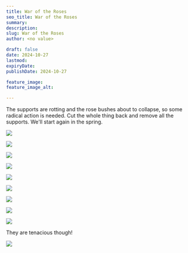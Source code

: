 ```yaml
---
title: War of the Roses
seo_title: War of the Roses
summary:
description:
slug: War of the Roses
author: <no value>

draft: false
date: 2024-10-27
lastmod:
expiryDate:
publishDate: 2024-10-27

feature_image:
feature_image_alt:

---
```

The supports are rotting and the rose bushes about to collapse, so some radical action is needed.
Cut the whole thing back and remove all the supports. We'll start again in the spring.

![](/images/8186.jpeg)

![](/images/8184.jpeg)

![](/images/8193.jpeg)

![](/images/8194.jpeg)

![](/images/8187.jpeg)

![](/images/8200.jpeg)

![](/images/8201.jpeg)








![](/images/1254.jpeg)

![](/images/1256.jpeg)

They are tenacious though!

![](/images/1253.jpeg)